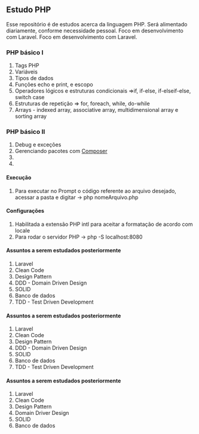 ## Estudo PHP

Esse repositório é de estudos acerca da linguagem PHP.
Será alimentado diariamente, conforme necessidade pessoal. Foco em desenvolvimento com Laravel. Foco em desenvolvimento com Laravel.

### PHP básico I

1. Tags PHP
2. Variáveis
3. Tipos de dados
4. Funções echo e print, e escopo
5. Operadores lógicos e estruturas condicionais =>if, if-else, if-elseif-else, switch case
6. Estruturas de repetição => for, foreach, while, do-while
7. Arrays - indexed array, associative array, multidimensional array e sorting array

### PHP básico II

1. Debug e exceções
2. Gerenciando pacotes com [Composer](https://getcomposer.org/doc/01-basic-usage.md#introduction) 
3.
4.

#### Execução

1. Para executar no Prompt o código referente ao arquivo desejado, acessar a pasta e digitar -> php nomeArquivo.php

#### Configurações

1. Habilitada a extensão PHP intl para aceitar a formatação de acordo com locale
2. Para rodar o servidor PHP -> php -S localhost:8080


#### Assuntos a serem estudados posteriormente

1. Laravel
2. Clean Code
3. Design Pattern
4. DDD - Domain Driven Design
5. SOLID
6. Banco de dados
7. TDD - Test Driven Development


#### Assuntos a serem estudados posteriormente

1. Laravel
2. Clean Code
3. Design Pattern
4. DDD - Domain Driven Design
5. SOLID
6. Banco de dados
7. TDD - Test Driven Development

#### Assuntos a serem estudados posteriormente

1. Laravel
2. Clean Code
3. Design Pattern
4. Domain Driver Design
5. SOLID
6. Banco de dados